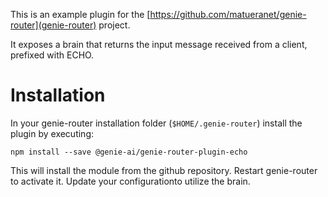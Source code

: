 This is an example plugin for the [https://github.com/matueranet/genie-router](genie-router)
project.

It exposes a brain that returns the input message received from a client, prefixed with ECHO.

# Installation

In your genie-router installation folder (`$HOME/.genie-router`) install the plugin by executing:

    npm install --save @genie-ai/genie-router-plugin-echo

This will install the module from the github repository. Restart genie-router to activate
it. Update your configurationto utilize the brain.
